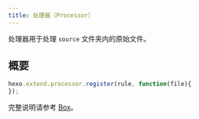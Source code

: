 ```yaml
---
title: 处理器（Processor）
---
```

处理器用于处理 `source` 文件夹内的原始文件。

## 概要

``` js
hexo.extend.processor.register(rule, function(file){
});
```

完整说明请参考 [Box](box.html)。